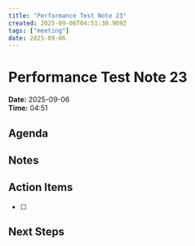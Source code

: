 ```yaml
---
title: "Performance Test Note 23"
created: 2025-09-06T04:51:30.909Z
tags: ["meeting"]
date: 2025-09-06
---
```


# Performance Test Note 23

**Date:** 2025-09-06  
**Time:** 04:51  

## Agenda


## Notes


## Action Items
- [ ] 

## Next Steps

